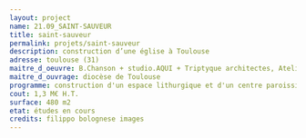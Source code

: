 ```yaml
---
layout: project
name: 21.09_SAINT-SAUVEUR
title: saint-sauveur
permalink: projets/saint-sauveur
description: construction d’une église à Toulouse
adresse: toulouse (31)
maitre_d_oeuvre: B.Chanson + studio.AQUI + Triptyque architectes, Atelier du dehors, Math Ingénierie, Sigma acoustisque, PEI structure
maitre_d_ouvrage: diocèse de Toulouse
programme: construction d'un espace lithurgique et d'un centre paroissiale
cout: 1,3 M€ H.T.
surface: 480 m2
etat: études en cours
credits: filippo bolognese images
---
```

